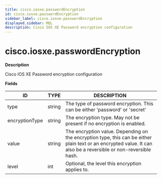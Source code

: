 ```yaml
---
title: cisco.iosxe.passwordEncryption
id: cisco.iosxe.passwordEncryption
sidebar_label: cisco.iosxe.passwordEncryption
displayed_sidebar: MQL
description: Cisco IOS XE Password encryption configuration
---
```


# cisco.iosxe.passwordEncryption

**Description**

Cisco IOS XE Password encryption configuration

**Fields**

| ID             | TYPE   | DESCRIPTION                                                                                                                                                      |
| -------------- | ------ | ---------------------------------------------------------------------------------------------------------------------------------------------------------------- |
| type           | string | The type of password encryption. This can be either 'password' or 'secret'                                                                                       |
| encryptionType | string | The encryption type. May not be present if no encryption is enabled.                                                                                             |
| value          | string | The encryption value. Depending on the encryption type, this can be either plain text or an encrypted value. It can also be a reversible or non-reversible hash. |
| level          | int    | Optional, the level this encryption applies to.                                                                                                                  |
